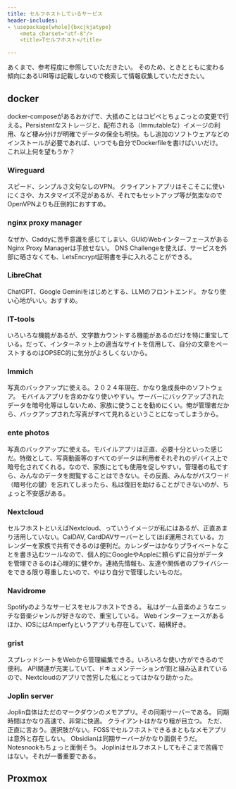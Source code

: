 ```yaml
---
title: セルフホストしているサービス
header-includes:
- \usepackage[whole]{bxcjkjatype}
	<meta charset="utf-8"/>
	<title>Tセルフホスト</title>

---
```

あくまで、参考程度に参照していただきたい。
そのため、ときとともに変わる傾向にあるURI等は記載しないので検索して情報収集していただきたい。

## docker
docker-composeがあるおかげで、大抵のことはコピペとちょこっとの変更で行える。Persistentなストレージと、配布される（Immutableな）イメージの利用、など棲み分けが明確でデータの保全も明快。もし追加のソフトウェアなどのインストールが必要であれば、いつでも自分でDockerfileを書けばいいだけ。
これ以上何を望もうか？

### Wireguard
スピード、シンプルさ文句なしのVPN。
クライアントアプリはそこそこに使いにくさや、カスタマイズ不足があるが、それでもセットアップ等が気楽なのでOpenVPNよりも圧倒的におすすめ。

### nginx proxy manager
なぜか、Caddyに苦手意識を感じてしまい、GUIのWebインターフェースがあるNginx Proxy Managerは手放せない。
DNS Challengeを使えば、サービスを外部に晒さなくても、LetsEncrypt証明書を手に入れることができる。

### LibreChat
ChatGPT、Google Geminiをはじめとする、LLMのフロントエンド。
かなり使い心地がいい。おすすめ。

### IT-tools
いろいろな機能があるが、文字数カウントする機能があるのだけを特に重宝している。だって、インターネット上の適当なサイトを信用して、自分の文章をペーストするのはOPSEC的に気分がよろしくないから。

### Immich
写真のバックアップに使える。２０２４年現在、かなり急成長中のソフトウェア。
モバイルアプリを含めかなり使いやすい。サーバーにバックアップされたデータを暗号化等はしないため、家族に使うことを勧めにくい。俺が管理者だから、バックアップされた写真がすべて見れるということになってしまうから。

### ente photos
写真のバックアップに使える。モバイルアプリは正直、必要十分といった感じだ。特徴として、写真動画等のすべてのデータは利用者それぞれのデバイス上で暗号化されてくれる。なので、家族にとても使用を促しやすい。管理者の私ですら、みんなのデータを閲覧することはできない。その反面、みんながパスワード（暗号化の鍵）を忘れてしまったら、私は復旧を助けることができないのが、ちょっと不安感がある。

### Nextcloud
セルフホストといえばNextcloud、っていうイメージが私にはあるが、正直あまり活用していない。CalDAV, CardDAVサーバーとしてほぼ運用されている。カレンダーを家族で共有できるのは便利だ。カレンダーはかなりプライベートなことを書き込むツールなので、個人的にGoogleやAppleに頼らずに自分がデータを管理できるのは心理的に健やか。連絡先情報も、友達や関係者のプライバシーをできる限り尊重したいので、やはり自分で管理したいものだ。

### Navidrome
Spotifyのようなサービスをセルフホストできる。
私はゲーム音楽のようなニッチな音楽ジャンルが好きなので、重宝している。
Webインターフェースがあるほか、iOSにはAmperfyというアプリも存在していて、結構好き。

### grist
スプレッドシートをWebから管理編集できる。いろいろな使い方ができるので便利。
API関連が充実していて、ドキュメンテーションが割と組み込まれているので、Nextcloudのアプリで苦労した私にとってはかなり助かった。

### Joplin server
Joplin自体はただのマークダウンのメモアプリ。その同期サーバーである。
同期時間はかなり高速で、非常に快適。
クライアントはかなり粗が目立つ。
ただ、正直に言おう。選択肢がない。FOSSでセルフホストできるまともなメモアプリは意外と存在しない。
Obsidianは同期サーバーがかなり面倒そうだ。
Notesnookもちょっと面倒そう。
Joplinはセルフホストしてもそこまで苦痛ではない。それが一番重要である。

## Proxmox

